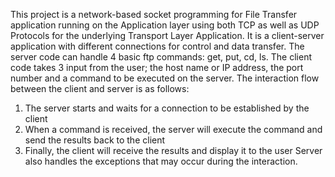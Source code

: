 This project is a network-based socket programming for File Transfer application running on the Application layer using both TCP as well as UDP Protocols for the underlying Transport Layer Application. It is a client-server application with different connections for control and data transfer. The server code can handle 4 basic ftp commands: get, put, cd, ls.  The client code takes 3 input from the user; the host name or IP address, the port number and a command to be executed on the server.
The interaction flow between the client and server is as follows: 
1. The server starts and waits for a connection to be established by the client  
2. When a command is received, the server will execute the command and send the results back to the client    
3. Finally, the client will receive the results and display it to the user
Server also handles the exceptions that may occur during the interaction.
